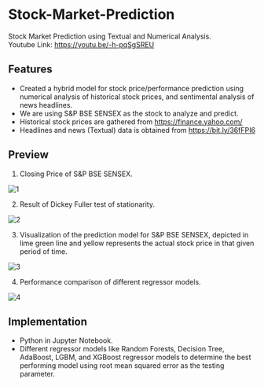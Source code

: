 # Stock-Market-Prediction
Stock Market Prediction using Textual and Numerical Analysis. <br>
Youtube Link: https://youtu.be/-h-pqSgSREU

## Features
* Created a hybrid model for stock price/performance prediction using numerical analysis of historical stock prices, and sentimental analysis of news headlines.
* We are using S&P BSE SENSEX as the stock to analyze and predict.
* Historical stock prices are gathered from https://finance.yahoo.com/
* Headlines and news (Textual) data is obtained from https://bit.ly/36fFPI6

## Preview
1. Closing Price of S&P BSE SENSEX.

![1](https://user-images.githubusercontent.com/96954007/201759193-50c332d7-2715-437d-a647-d627e67cc435.JPG)


2. Result of Dickey Fuller test of stationarity.

![2](https://user-images.githubusercontent.com/96954007/201759355-24d1a7c7-ea83-4e47-8610-2a7b152bcf2c.JPG)

3. Visualization of the prediction model for S&P BSE SENSEX, depicted in lime green line and yellow represents the actual stock price in that given period of time.

![3](https://user-images.githubusercontent.com/96954007/201759590-a1d1171d-2ac1-4a2c-af2f-55b7355fab5e.JPG)

4. Performance comparison of different regressor models.

![4](https://user-images.githubusercontent.com/96954007/201759943-4f6ed6c2-8006-44cc-a14c-fbfa05387803.JPG)


## Implementation 
* Python in Jupyter Notebook.
* Different regressor models like Random Forests, Decision Tree, AdaBoost, LGBM, and XGBoost regressor models to determine the best performing model using root mean squared error as the testing parameter.
